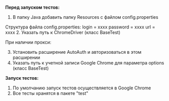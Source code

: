 <b>Перед запуском тестов:</b>

1. В папку Java добавить папку Resources с файлом config.properties 

Структура файла config.properties:
login = xxxx
password = xxxx
url = xxxx
2. Указать путь к ChromeDriver (класс BaseTest)

При наличии прокси:

3. Установить расширение AutoAuth и авторизоваться в этом расширении
4. Указать путь к учетной записи Google Chrome для параметра options (класс BaseTest)


<b>Запуск тестов:</b>

1. По умолчанию запуск тестов осуществляется в Google Chrome
2. Все тесты хранятся в пакете "test"
